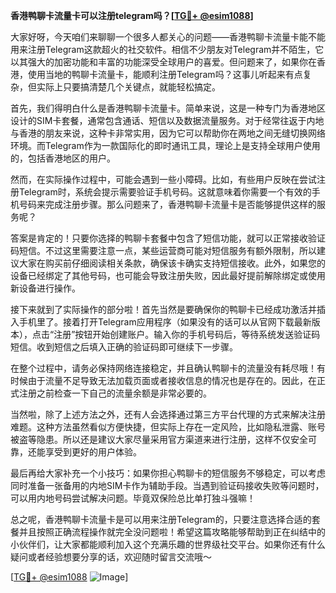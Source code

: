 **香港鸭聊卡流量卡可以注册telegram吗？[[TG💪+ @esim1088](https://t.me/s/esim1088)]**

大家好呀，今天咱们来聊聊一个很多人都关心的问题——香港鸭聊卡流量卡能不能用来注册Telegram这款超火的社交软件。相信不少朋友对Telegram并不陌生，它以其强大的加密功能和丰富的功能深受全球用户的喜爱。但问题来了，如果你在香港，使用当地的鸭聊卡流量卡，能顺利注册Telegram吗？这事儿听起来有点复杂，但实际上只要搞清楚几个关键点，就能轻松搞定。

首先，我们得明白什么是香港鸭聊卡流量卡。简单来说，这是一种专门为香港地区设计的SIM卡套餐，通常包含通话、短信以及数据流量服务。对于经常往返于内地与香港的朋友来说，这种卡非常实用，因为它可以帮助你在两地之间无缝切换网络环境。而Telegram作为一款国际化的即时通讯工具，理论上是支持全球用户使用的，包括香港地区的用户。

然而，在实际操作过程中，可能会遇到一些小障碍。比如，有些用户反映在尝试注册Telegram时，系统会提示需要验证手机号码。这就意味着你需要一个有效的手机号码来完成注册步骤。那么问题来了，香港鸭聊卡流量卡是否能够提供这样的服务呢？

答案是肯定的！只要你选择的鸭聊卡套餐中包含了短信功能，就可以正常接收验证码短信。不过这里需要注意一点，某些运营商可能对短信服务有额外限制，所以建议大家在购买前仔细阅读相关条款，确保该卡确实支持短信接收。此外，如果您的设备已经绑定了其他号码，也可能会导致注册失败，因此最好提前解除绑定或使用新设备进行操作。

接下来就到了实际操作的部分啦！首先当然是要确保你的鸭聊卡已经成功激活并插入手机里了。接着打开Telegram应用程序（如果没有的话可以从官网下载最新版本），点击“注册”按钮开始创建账户。输入你的手机号码后，等待系统发送验证码短信。收到短信之后填入正确的验证码即可继续下一步骤。

在整个过程中，请务必保持网络连接稳定，并且确认鸭聊卡的流量没有耗尽哦！有时候由于流量不足导致无法加载页面或者接收信息的情况也是存在的。因此，在正式注册之前检查一下自己的流量余额是非常必要的。

当然啦，除了上述方法之外，还有人会选择通过第三方平台代理的方式来解决注册难题。这种方法虽然看似方便快捷，但实际上存在一定风险，比如隐私泄露、账号被盗等隐患。所以还是建议大家尽量采用官方渠道来进行注册，这样不仅安全可靠，还能享受到更好的用户体验。

最后再给大家补充一个小技巧：如果你担心鸭聊卡的短信服务不够稳定，可以考虑同时准备一张备用的内地SIM卡作为辅助手段。当遇到验证码接收失败等问题时，可以用内地号码尝试解决问题。毕竟双保险总比单打独斗强嘛！

总之呢，香港鸭聊卡流量卡是可以用来注册Telegram的，只要注意选择合适的套餐并且按照正确流程操作就完全没问题啦！希望这篇攻略能够帮助到正在纠结中的小伙伴们，让大家都能顺利加入这个充满乐趣的世界级社交平台。如果你还有什么疑问或者经验想要分享的话，欢迎随时留言交流哦～

[[TG💪+ @esim1088](https://t.me/s/esim1088) ![Image](https://i.postimg.cc/4NQfJmqS/Snipaste-2025-05-13-00-14-12.png)]